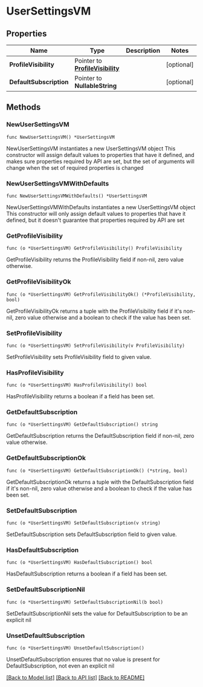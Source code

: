 # UserSettingsVM

## Properties

Name | Type | Description | Notes
------------ | ------------- | ------------- | -------------
**ProfileVisibility** | Pointer to [**ProfileVisibility**](ProfileVisibility.md) |  | [optional] 
**DefaultSubscription** | Pointer to **NullableString** |  | [optional] 

## Methods

### NewUserSettingsVM

`func NewUserSettingsVM() *UserSettingsVM`

NewUserSettingsVM instantiates a new UserSettingsVM object
This constructor will assign default values to properties that have it defined,
and makes sure properties required by API are set, but the set of arguments
will change when the set of required properties is changed

### NewUserSettingsVMWithDefaults

`func NewUserSettingsVMWithDefaults() *UserSettingsVM`

NewUserSettingsVMWithDefaults instantiates a new UserSettingsVM object
This constructor will only assign default values to properties that have it defined,
but it doesn't guarantee that properties required by API are set

### GetProfileVisibility

`func (o *UserSettingsVM) GetProfileVisibility() ProfileVisibility`

GetProfileVisibility returns the ProfileVisibility field if non-nil, zero value otherwise.

### GetProfileVisibilityOk

`func (o *UserSettingsVM) GetProfileVisibilityOk() (*ProfileVisibility, bool)`

GetProfileVisibilityOk returns a tuple with the ProfileVisibility field if it's non-nil, zero value otherwise
and a boolean to check if the value has been set.

### SetProfileVisibility

`func (o *UserSettingsVM) SetProfileVisibility(v ProfileVisibility)`

SetProfileVisibility sets ProfileVisibility field to given value.

### HasProfileVisibility

`func (o *UserSettingsVM) HasProfileVisibility() bool`

HasProfileVisibility returns a boolean if a field has been set.

### GetDefaultSubscription

`func (o *UserSettingsVM) GetDefaultSubscription() string`

GetDefaultSubscription returns the DefaultSubscription field if non-nil, zero value otherwise.

### GetDefaultSubscriptionOk

`func (o *UserSettingsVM) GetDefaultSubscriptionOk() (*string, bool)`

GetDefaultSubscriptionOk returns a tuple with the DefaultSubscription field if it's non-nil, zero value otherwise
and a boolean to check if the value has been set.

### SetDefaultSubscription

`func (o *UserSettingsVM) SetDefaultSubscription(v string)`

SetDefaultSubscription sets DefaultSubscription field to given value.

### HasDefaultSubscription

`func (o *UserSettingsVM) HasDefaultSubscription() bool`

HasDefaultSubscription returns a boolean if a field has been set.

### SetDefaultSubscriptionNil

`func (o *UserSettingsVM) SetDefaultSubscriptionNil(b bool)`

 SetDefaultSubscriptionNil sets the value for DefaultSubscription to be an explicit nil

### UnsetDefaultSubscription
`func (o *UserSettingsVM) UnsetDefaultSubscription()`

UnsetDefaultSubscription ensures that no value is present for DefaultSubscription, not even an explicit nil

[[Back to Model list]](../README.md#documentation-for-models) [[Back to API list]](../README.md#documentation-for-api-endpoints) [[Back to README]](../README.md)


